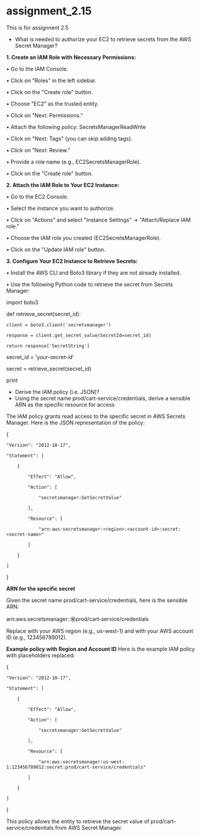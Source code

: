 # assignment_2.15
This is for assignnent 2.5

-	What is needed to authorize your EC2 to retrieve secrets from the AWS Secret Manager?

**1. Create an IAM Role with Necessary Permissions:**
   
•	Go to the IAM Console.

•	Click on "Roles" in the left sidebar.

•	Click on the "Create role" button.

•	Choose "EC2" as the trusted entity.

•	Click on "Next: Permissions."

•	Attach the following policy: SecretsManagerReadWrite

•	Click on "Next: Tags" (you can skip adding tags).

•	Click on "Next: Review."

•	Provide a role name (e.g., EC2SecretsManagerRole).

•	Click on the "Create role" button.

**2. Attach the IAM Role to Your EC2 Instance:**

•	Go to the EC2 Console.

•	Select the instance you want to authorize.

•	Click on "Actions" and select "Instance Settings" -> "Attach/Replace IAM role."

•	Choose the IAM role you created (EC2SecretsManagerRole).

•	Click on the "Update IAM role" button.


**3. Configure Your EC2 Instance to Retrieve Secrets:**

•	Install the AWS CLI and Boto3 library if they are not already installed.

•	Use the following Python code to retrieve the secret from Secrets Manager:


import boto3

def retrieve_secret(secret_id):

    client = boto3.client('secretsmanager')
    
    response = client.get_secret_value(SecretId=secret_id)
    
    return response['SecretString']


secret_id = 'your-secret-id'

secret = retrieve_secret(secret_id)

print


-	Derive the IAM policy (i.e. JSON)?
-	Using the secret name prod/cart-service/credentials, derive a sensible ARN as the specific resource for access

The IAM policy grants read access to the specific secret in AWS Secrets Manager. Here is the JSON representation of the policy:

{

    "Version": "2012-10-17",
    
    "Statement": [
    
        {
        
            "Effect": "Allow",
            
            "Action": [
            
                "secretsmanager:GetSecretValue"
                
            ],
            
            "Resource": [
            
                "arn:aws:secretsmanager:<region>:<account-id>:secret:<secret-name>"
                
            ]
            
        }
        
    ]
    
}


**ARN for the specific secret**

Given the secret name prod/cart-service/credentials, here is the sensible ARN:

arn:aws:secretsmanager:<region>:<account-id>:secret:prod/cart-service/credentials

Replace <region> with your AWS region (e.g., us-west-1) and <account-id> with your AWS account ID (e.g., 123456789012).

**Example policy with Region and Account ID**
Here is the example IAM policy with placeholders replaced:

{

    "Version": "2012-10-17",
    
    "Statement": [
    
        {
        
            "Effect": "Allow",
            
            "Action": [
            
                "secretsmanager:GetSecretValue"
                
            ],
            
            "Resource": [
            
                "arn:aws:secretsmanager:us-west-1:123456789012:secret:prod/cart-service/credentials"
                
            ]
            
        }
        
    ]
    
}

This policy allows the entity to retrieve the secret value of prod/cart-service/credentials from AWS Secret Manager.
